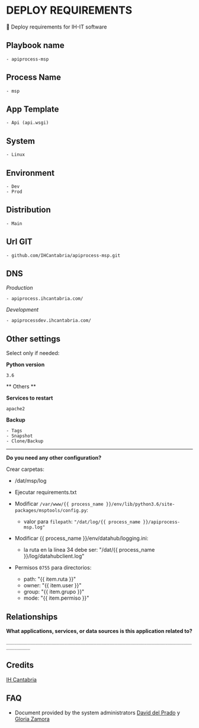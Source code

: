 # DEPLOY REQUIREMENTS

🚀 Deploy requirements for IH-IT software

## Playbook name

    - apiprocess-msp

## Process Name

    - msp

## App Template

    - Api (api.wsgi)
  

## System

    - Linux

## Environment

    - Dev
    - Prod

## Distribution

    - Main

## Url GIT

    - github.com/IHCantabria/apiprocess-msp.git

## DNS

_Production_

    - apiprocess.ihcantabria.com/

_Development_

    - apiprocessdev.ihcantabria.com/



## Other settings

Select only if needed:

**Python version**

`3.6`

** Others **

**Services to restart**

`apache2`

**Backup**

    - Tags
    - Snapshot
    - Clone/Backup

---

**Do you need any other configuration?**

Crear carpetas:
- /dat/msp/log

* Ejecutar requirements.txt


* Modificar `/var/www/{{ process_name }}/env/lib/python3.6/site-packages/msptools/config.py`:
    - valor para `filepath`: `"/dat/log/{{ process_name }}/apiprocess-msp.log"`



* Modificar {{ process_name }}/env/datahub/logging.ini:

    - la ruta en la línea 34 debe ser: "/dat/{{ process_name }}/log/datahubclient.log"



* Permisos `0755` para directorios:
    - path: "{{ item.ruta }}"
    - owner: "{{ item.user }}"
    - group: "{{ item.grupo }}"
    - mode: "{{ item.permiso }}"
    

## Relationships

**What applications, services, or data sources is this application related to?**

`_______________________________________________________________________________`

## Credits

[IH Cantabria](https://github.com/IHCantabria)

## FAQ

- Document provided by the system administrators [David del Prado](https://ihcantabria.com/directorio-personal/tecnologo/david-del-prado-secadas/) y [Gloria Zamora](https://ihcantabria.com/directorio-personal/tecnologo/gloria-zamora/)
